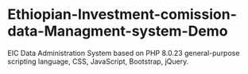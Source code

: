# Ethiopian-Investment-comission-data-Managment-system-Demo
EIC Data Administration System based on PHP 8.0.23 general-purpose scripting language, CSS, JavaScript, Bootstrap, jQuery. 

